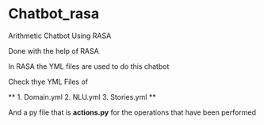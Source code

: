 # Chatbot_rasa
Arithmetic Chatbot Using RASA

Done with the help of RASA 

In RASA the YML files are used to do this chatbot

Check thye YML Files of

**  1. Domain.yml
    2. NLU.yml
    3. Stories.yml **
    
And a py file that is **actions.py** for the operations that have been performed
